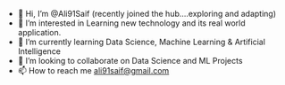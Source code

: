 - 👋 Hi, I’m @Ali91Saif (recently joined the hub....exploring and adapting)
- 👀 I’m interested in Learning new technology and its real world application.
- 🌱 I’m currently learning Data Science, Machine Learning & Artificial Intelligence
- 💞️ I’m looking to collaborate on Data Science and ML Projects
- 📫 How to reach me ali91saif@gmail.com

<!---
Ali91Saif/Ali91Saif is a ✨ special ✨ repository because its `README.md` (this file) appears on your GitHub profile.
You can click the Preview link to take a look at your changes.
--->
